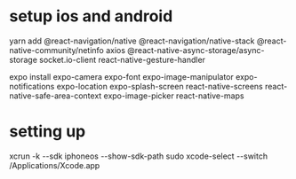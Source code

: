 # setup ios and android
yarn add 
@react-navigation/native @react-navigation/native-stack @react-native-community/netinfo axios @react-native-async-storage/async-storage socket.io-client react-native-gesture-handler

expo install 
expo-camera expo-font expo-image-manipulator expo-notifications expo-location expo-splash-screen react-native-screens react-native-safe-area-context expo-image-picker react-native-maps

# setting up
xcrun -k --sdk iphoneos --show-sdk-path
sudo xcode-select --switch /Applications/Xcode.app
